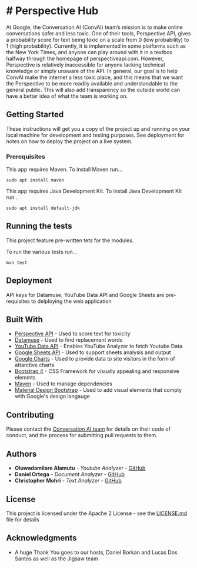 # # Perspective Hub

At Google, the Conversation AI (ConvAI) team’s mission is to make online conversations safer and less toxic. One of their tools, Perspective API, gives a probability score for text being toxic on a scale from 0 (low probability) to 1 (high probability). Currently, it is implemented in some platforms such as the New York Times, and anyone can play around with it in a textbox halfway through the homepage of perspectiveapi.com. However, Perspective is relatively inaccessible for anyone lacking technical knowledge or simply unaware of the API. In general, our goal is to help ConvAI make the internet a less toxic place, and this means that we want the Perspective to be more readily available and understandable to the general public. This will also add transparency so the outside world can have a better idea of what the team is working on.

## Getting Started

These instructions will get you a copy of the project up and running on your local machine for development and testing purposes. See deployment for notes on how to deploy the project on a live system.

### Prerequisites
This app requires Maven. To install Maven run...
```
sudo apt install maven
```
This app requires Java Development Kit. To install Java Development Kit run...
```
sudo apt install default-jdk 
```

## Running the tests

This project feature pre-written tets for the modules. 

To run the various tests run...
```
mvn test 
```

## Deployment

API keys for Datamuse, YouTube Data API and Google Sheets are pre-requisites to delploying the web application

## Built With

* [Perspective API](http://perspectiveapi.com/#/home) - Used to score text for toxicity
* [Datamuse](https://www.datamuse.com/api/) - Used to find replacement words 
* [YouTube Data API](https://developers.google.com/youtube/v3) - Enables YouTube Analyzer to fetch Youtube Data
* [Google Sheets API](https://developers.google.com/sheets/api) - Used to support sheets analysis and output
* [Google Charts](https://developers.google.com/chart) - Used to provide data to site visitors in the form of attarctive charts 
* [Bootstrap 4](https://getbootstrap.com/docs/4.0/getting-started/introduction/) - CSS Framework for visually appealing and responsive elemmts 
* [Maven](https://maven.apache.org/) - Used to manage dependencies
* [Material Design Bootstrap](https://mdbootstrap.com/) - Used to add visual elements that comply with Google's design langauge 

## Contributing

Please contact the [Conversation AI team](https://conversationai.github.io/) for details on their code of conduct, and the process for submitting pull requests to them. 

## Authors

* **Oluwadamilare Alamutu** - *Youtube Analyzer* - [GitHub](https://github.com/olu144)
* **Daniel Ortega** - *Document Analyzer* - [GitHub](https://github.com/#)
* **Christopher Mohri** - *Text Analyzer* - [GitHub](https://github.com/#)

## License

This project is licensed under the Apache 2 License - see the [LICENSE.md](https://github.com/googleinterns/step40-2020/blob/master/LICENSE) file for details

## Acknowledgments

* A huge Thank You goes to our hosts, Daniel Borkan and Lucas Dos Santos as well as the Jigsaw team
